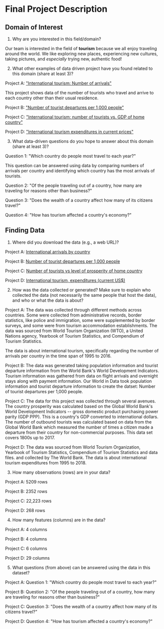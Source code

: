 # Final Project Description

## Domain of Interest
1.  Why are you interested in this field/domain?

  Our team is interested in the field of **tourism** because we all enjoy traveling around the world. We like exploring new places, experiencing new cultures, taking pictures, and *especially* trying new, authentic food!

2.  What other examples of data driven project have you found related to this domain (share at least 3)?

  Project A:  ["International tourism: Number of arrivals"](https://ourworldindata.org/grapher/international-tourism-number-of-arrivals?tab=chart)

  This project shows data of the number of tourists who travel and arrive to each country other than their usual residence.

  Project B:  ["Number of tourist departures per 1,000 people"](https://ourworldindata.org/tourism#all-charts-preview)

  Project C:  ["International tourism: number of tourists vs. GDP of home country"](https://ourworldindata.org/grapher/number-of-tourists-outbound-vs-level-of-prosperity-of-the-home-country?tab=chart)

  Project D:  ["International tourism expenditures in current prices"](https://knoema.com/atlas/maps/Tourism-expenditures)


3. What data-driven questions do you hope to answer about this domain (share at least 3)?

  Question 1: "Which country do people most travel to each year?"

  This question can be answered using data by comparing numbers of arrivals per country and identifying which country has the most arrivals of tourists.

  Question 2: "Of the people traveling out of a country, how many are traveling for reasons other than business?"

  Question 3: "Does the wealth of a country affect how many of its citizens travel?"

  Question 4: "How has tourism affected a country's economy?"

## Finding Data
1. Where did you download the data (e.g., a web URL)?

  Project A:  [International arrivals by country](https://ourworldindata.org/grapher/international-tourism-number-of-arrivals)

  Project B:  [Number of tourist departures per 1,000 people](https://ourworldindata.org/tourism#all-charts-preview)

  Project C:  [Number of tourists vs level of prosperity of home country](https://ourworldindata.org/grapher/number-of-tourists-outbound-vs-level-of-prosperity-of-the-home-country)

  Project D:  [International tourism, expenditures (current US$)](https://data.worldbank.org/indicator/ST.INT.XPND.CD)

2. How was the data collected or generated? Make sure to explain who collected the data (not necessarily the same people that host the data), and who or what the data is about?

  Project A:  The data was collected through different methods across countries. Some were collected from administrative records, border statistics, like police and immigration, some were supplemented by border surveys, and some were from tourism accommodation establishments. The data was sourced from World Tourism Organization (WTO), a United Nations agency, Yearbook of Tourism Statistics, and Compendium of Tourism Statistics.

  The data is about international tourism, specifically regarding the number of arrivals per country in the time span of 1995 to 2016.

  Project B: The data was generated taking population information and tourist departure information from the World Bank's World Development Indicators. Tourism information was gathered from data on flight arrivals and overnight stays along with payment information. Our World in Data took population information and tourist departure information to create the datset: Number of tourist departures per 1,000 people.

  Project C:  The data for this project was collected through several avenues. The country prosperity was calculated based on the Global World Bank's World Development Indicators -- gross domestic product purchasing power parity (GDP PPP). This is a country's GDP converted to international dollars. The number of outbound tourists was calculated based on data from the Global World Bank which measured the number of times a citizen made a departure from their country for non-commercial purposes. This data set covers 1800s up to 2017.

  Project D:  The data was sourced from World Tourism Organization, Yearbook of Tourism Statistics, Compendium of Tourism Statistics and data files. and collected by The World Bank. The data is about international tourism expenditures from 1995 to 2018.

3. How many observations (rows) are in your data?

  Project A:  5209 rows

  Project B:  2352 rows

  Project C:  22,223 rows

  Project D:  268 rows

4. How many features (columns) are in the data?

  Project A:  4 columns

  Project B:  4 columns

  Project C:  6 columns

  Project D:  29 columns

5. What questions (from above) can be answered using the data in this dataset?

  Project A: Question 1: "Which country do people most travel to each year?"

  Project B:  Question 2: "Of the people traveling out of a country, how many are traveling for reasons other than business?"

  Project C: Question 3: "Does the wealth of a country affect how many of its citizens travel?"

  Project D: Question 4: "How has tourism affected a country's economy?"
